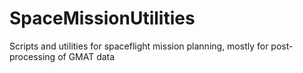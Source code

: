 # SpaceMissionUtilities
Scripts and utilities for spaceflight mission planning, mostly for post-processing of GMAT data
